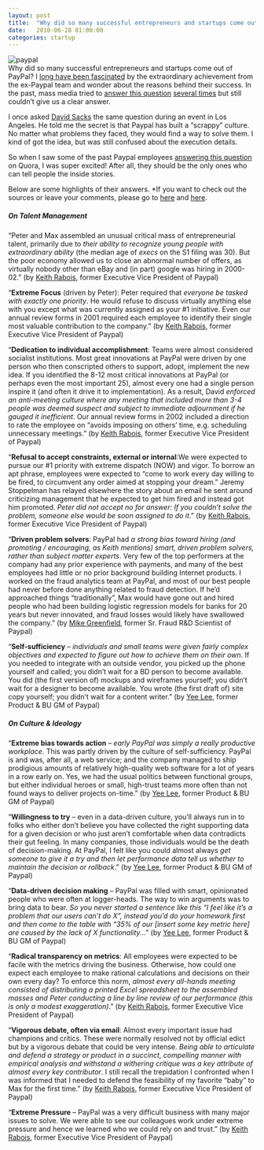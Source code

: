 ```yaml
---
layout: post
title:  "Why did so many successful entrepreneurs and startups come out of PayPal? Answered by Insiders"
date:   2010-06-28 01:00:00
categories: startup
---
```


![](http://blog.primitus.com/wp-content/uploads/2010/06/paypal.png "paypal")  
Why did so many successful entrepreneurs and startups come out of PayPal? I [long have been fascinated](http://aneverendingdream.com/2007/12/29/google-mafia-vs-paypal-mafia/) by the extraordinary achievement from the ex-Paypal team and wonder about the reasons behind their success. In the past, mass media tried to [answer this question](http://money.cnn.com/2007/11/13/magazines/fortune/paypal_mafia.fortune/index.htm) [several times](http://www.inc.com/magazine/20071201/entrepreneur-of-the-year-elon-musk.html) but still couldn’t give us a clear answer.

I once asked [David Sacks](http://en.wikipedia.org/wiki/David_O._Sacks) the same question during an event in Los Angeles. He told me the secret is that Paypal has built a “scrappy” culture. No matter what problems they faced, they would find a way to solve them. I kind of got the idea, but was still confused about the execution details.

So when I saw some of the past Paypal employees [answering this question](http://www.quora.com/Why-did-so-many-successful-entrepreneurs-and-startups-come-out-of-PayPal) on Quora, I was super excited! After all, they should be the only ones who can tell people the inside stories.

Below are some highlights of their answers. *If you want to check out the sources or leave your comments, please go to [here](http://www.quora.com/Why-did-so-many-successful-entrepreneurs-and-startups-come-out-of-PayPal) and [here](http://www.quora.com/What-strong-beliefs-on-culture-for-entrepreneurialism-did-Peter-Max-David-have-at-PayPal).

##### On Talent Management

“Peter and Max assembled an unusual critical mass of entrepreneurial talent, primarily due to _their ability to recognize young people with extraordinary ability_ (the median age of *execs* on the S1 filing was 30). But the poor economy allowed us to close an abnormal number of offers, as virtually nobody other than eBay and (in part) google was hiring in 2000-02.” (by [Keith Rabois](http://www.quora.com/Keith-Rabois), former Executive Vice President of Paypal)

“**Extreme Focus** (driven by Peter): Peter required that _everyone be tasked with exactly one priority_. He would refuse to discuss virtually anything else with you except what was currently assigned as your #1 initiative. Even our annual review forms in 2001 required each employee to identify their single most valuable contribution to the company.” (by [Keith Rabois](http://www.quora.com/Keith-Rabois), former Executive Vice President of Paypal)

“**Dedication to individual accomplishment**: Teams were almost considered socialist institutions. Most great innovations at PayPal were driven by one person who then conscripted others to support, adopt, implement the new idea. If you identified the 8-12 most critical innovations at PayPal (or perhaps even the most important 25), almost every one had a single person inspire it (and often it drive it to implementation). As a result, David _enforced an anti-meeting culture where any meeting that included more than 3-4 people was deemed suspect and subject to immediate adjournment if he gauged it inefficient_. Our annual review forms in 2002 included a direction to rate the employee on “avoids imposing on others’ time, e.g. scheduling unnecessary meetings.” (by [Keith Rabois](http://www.quora.com/Keith-Rabois), former Executive Vice President of Paypal)

“**Refusal to accept constraints, external or internal**:We were expected to pursue our #1 priority with extreme dispatch (NOW) and vigor. To borrow an apt phrase, employees were expected to “come to work every day willing to be fired, to circumvent any order aimed at stopping your dream.” Jeremy Stoppelman has relayed elsewhere the story about an email he sent around criticizing management that he expected to get him fired and instead got him promoted. _Peter did not accept no for answer: If you couldn’t solve the problem, someone else would be soon assigned to do it_.” (by [Keith Rabois](http://www.quora.com/Keith-Rabois), former Executive Vice President of Paypal)

“**Driven problem solvers**: PayPal had _a strong bias toward hiring (and promoting / encouraging, as Keith mentions) smart, driven problem solvers, rather than subject matter experts_. Very few of the top performers at the company had any prior experience with payments, and many of the best employees had little or no prior background building Internet products. I worked on the fraud analytics team at PayPal, and most of our best people had never before done anything related to fraud detection. If he’d approached things “traditionally”, Max would have gone out and hired people who had been building logistic regression models for banks for 20 years but never innovated, and fraud losses would likely have swallowed the company.” (by [Mike Greenfield](http://www.quora.com/Mike-Greenfield), former Sr. Fraud R&D Scientist of Paypal)

“**Self-sufficiency** – _individuals and small teams were given fairly complex objectives and expected to figure out how to achieve them on their own_. If you needed to integrate with an outside vendor, you picked up the phone yourself and called; you didn’t wait for a BD person to become available. You did (the first version of) mockups and wireframes yourself; you didn’t wait for a designer to become available. You wrote (the first draft of) site copy yourself; you didn’t wait for a content writer.” (by [Yee Lee](http://www.quora.com/Yee-Lee), former Product & BU GM of Paypal)

##### On Culture & Ideology

“**Extreme bias towards action** – _early PayPal was simply a really *productive* workplace_. This was partly driven by the culture of self-sufficiency. PayPal is and was, after all, a web service; and the company managed to ship prodigious amounts of relatively high-quality web software for a lot of years in a row early on. Yes, we had the usual politics between functional groups, but either individual heroes or small, high-trust teams more often than not found ways to deliver projects on-time.” (by [Yee Lee](http://www.quora.com/Yee-Lee), former Product & BU GM of Paypal)

“**Willingness to try** – even in a data-driven culture, you’ll always run in to folks who either don’t believe you have collected the right supporting data for a given decision or who just aren’t comfortable when data contradicts their gut feeling. In many companies, those individuals would be the death of decision-making. At PayPal, I felt like you could almost always _get someone to give it a *try* and then let performance data tell us whether to maintain the decision or rollback_.” (by [Yee Lee](http://www.quora.com/Yee-Lee), former Product & BU GM of Paypal)

“**Data-driven decision making** – PayPal was filled with smart, opinionated people who were often at logger-heads. The way to win arguments was to bring data to bear. _So you never started a sentence like this “I feel like it’s a problem that our users can’t do X”, instead you’d do your homework first and then come to the table with “35% of our [insert some key metric here] are caused by the lack of X functionality…_” (by [Yee Lee](http://www.quora.com/Yee-Lee), former Product & BU GM of Paypal)

“**Radical transparency on metrics**: All employees were expected to be facile with the metrics driving the business. Otherwise, how could one expect each employee to make rational calculations and decisions on their own every day? To enforce this norm, _almost every all-hands meeting consisted of distributing a printed Excel spreadsheet to the assembled masses and Peter conducting a line by line review of our performance (this is only a modest exaggeration)_.” (by [Keith Rabois](http://www.quora.com/Keith-Rabois), former Executive Vice President of Paypal)

“**Vigorous debate, often via email**: Almost every important issue had champions and critics. These were normally resolved not by official edict but by a vigorous debate that could be very intense. _Being able to articulate and defend a strategy or product in a succinct, compelling manner with empirical analysis and withstand a withering critique was a key attribute of almost every key contributor_. I still recall the trepidation I confronted when I was informed that I needed to defend the feasibility of my favorite “baby” to Max for the first time.” (by [Keith Rabois](http://www.quora.com/Keith-Rabois), former Executive Vice President of Paypal)

“**Extreme Pressure** – PayPal was a very difficult business with many major issues to solve. We were able to see our colleagues work under extreme pressure and hence we learned who we could rely on and trust.” (by [Keith Rabois](http://www.quora.com/Keith-Rabois), former Executive Vice President of Paypal)
